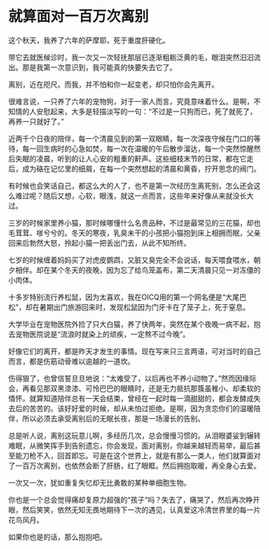 # 就算面对一百万次离别

这个秋天，我养了六年的萨摩耶，死于重度肝硬化。 

带它去就医候诊时，我一次又一次轻抚那层已逐渐粗粝泛黄的毛，眼泪突然汩汩流出。那是我第一次意识到，我可能真的快要失去它了。 

离别，近在咫尺。而我，并不怕和你一起变老，却只怕你会先离开。 

很难言说，一只养了六年的宠物狗，对于一家人而言，究竟意味着什么。是啊，不知情的人安慰起来，大多是轻描淡写的一句：“不过是一只狗而已，死了就死了，再养一只就好了。” 

近两千个日夜的陪伴，每一个清晨见到的第一双眼睛，每一次深夜守候在门口的等待，每一回生病时的心急如焚，每一次在温暖的午后散步溜达，每一个突然惊醒然后失眠的凌晨，听到的让人心安的粗重的鼾声。这些细枝末节的日常，都在它走后，成为硌在记忆里的细屑，在每一个突然想起的清晨和黄昏，拧开思念的阀门。 

有时候也会笑话自己，都这么大的人了，也不是第一次经历生离死别，怎么还会这么难过呢？随后又想，心软，眼浅，就这一点而言，这些年来好像从来就没长大过。 

三岁的时候家里养小猫，那时候哪懂什么名贵品种，不过是最常见的三花猫，却也毛茸茸、嗲兮兮的。冬天的寒夜，乳臭未干的小孩把小猫抱到床上相拥而眠，父亲回来后勃然大怒，拎起小猫一把丢出门去，从此不知所终。 

七岁的时候缠着妈妈买了对虎皮鹦鹉，又脏又臭完全不会说话，每天喂食喂水，朝夕相伴。却在某个冬天的夜晚，因为忘了给鸟笼盖布，第二天清晨只见一对冻僵的小肉体。 

十多岁特别流行养松鼠，因为太喜欢，我在OICQ用的第一个网名便是“大尾巴松”，却在暑期出门旅游回来时，发现松鼠因为门牙卡在了笼子上，死于窒息。 

大学毕业在宠物医院外捡了只大白猫，养了快两年，突然在某个夜晚一病不起，抱去宠物医院说是“流浪时就染上的顽疾，一定熬不过今晚”。 

好像它们的离开，都是昨天才发生的事情。现在写来只三言两语，可对当时的自己而言，都是伤筋动骨难以逾越的一道坎。 

伤得狠了，也曾信誓旦旦地说：“太难受了，以后再也不养小动物了。”然而因缘际会，再看见那双黑漆漆、可怜巴巴的眼睛时，还是无力抵抗那簇虽稚小、却柔软的情怀。就算知道陪伴总有一天会结束，曾经在一起时每一滴甜甜的，都会发酵成失去后的苦苦的。该好好爱的时候，却从未怕过拒绝。是啊，因为贪恋你们的温暖陪伴，所以必须去承受离别后的无眠长夜，那是一场漫长的告别。 

总是听人说，离别这玩意儿啊，多经历几次，总会慢慢习惯的。从泪眼婆娑到辗转难眠，从微笑挥手到告别遗忘，你会发现，面对离别，你越来越轻而易举，最后甚至能刀枪不入，回首即忘。可是在这个世界上，就是有那么一类人，他们就算面对了一百万次离别，也依然会断了肝肠，红了眼眶。然后拥抱取暖，再全身心去爱。 

一次又一次，犹如重复失忆却无比勇敢的某种单细胞生物。 

你也是一个总会觉得痛却复原力超强的“孩子”吗？失去了，痛哭了，然后再次睁开眼，然后笑笑，依然无知无畏地期待下一次的遇见，认真爱这冷清世界里的每一片花鸟风月。 

如果你也是的话，那么抱抱吧。